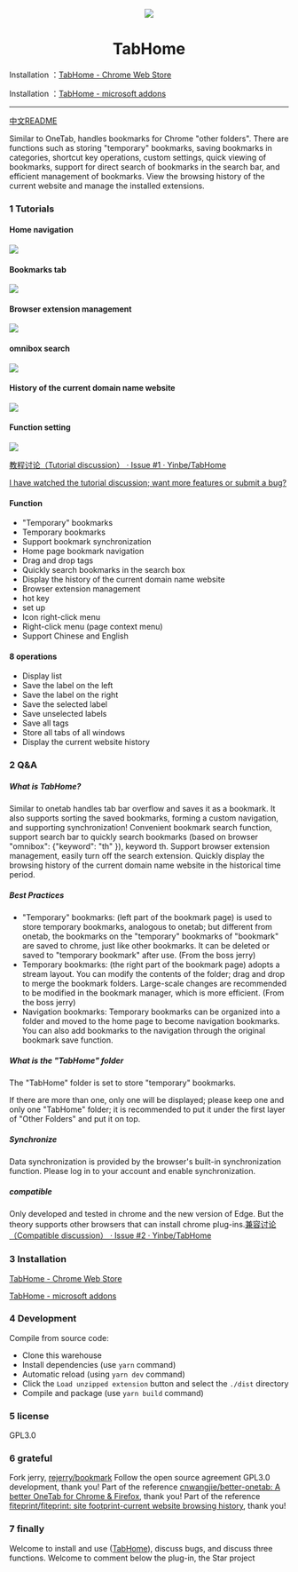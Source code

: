 <p align="center">
  <img src="./src/assets/icons/icon_128.png">
</p>

<h1 align="center">TabHome</h1>

Installation ：[TabHome - Chrome Web Store](https://chrome.google.com/webstore/detail/tabhome/niiapeibeibgagkbjbicpcljemedehcf)


Installation ：[TabHome - microsoft addons](https://microsoftedge.microsoft.com/addons/detail/tabhome/bdafbnhjbgfpgfheddigmlbabkpdfebm)



---

[中文README](README.md)

Similar to OneTab, handles bookmarks for Chrome "other folders". There are functions such as storing "temporary" bookmarks, saving bookmarks in categories, shortcut key operations, custom settings, quick viewing of bookmarks, support for direct search of bookmarks in the search bar, and efficient management of bookmarks. View the browsing history of the current website and manage the installed extensions.

### 1 Tutorials

#### Home navigation

![](README.assets/2021-11-02_111734.png)
#### Bookmarks tab

![](README.assets/2021-11-02_111743.png)

#### Browser extension management

![](README.assets/2021-11-02_111754.png)

#### omnibox search

![](README.assets/2021-11-02_111904.png)

#### History of the current domain name website

![](README.assets/2021-11-02_112004.png)

#### Function setting

![](README.assets/2021-11-02_111804.png)

[教程讨论（Tutorial discussion） · Issue #1 · Yinbe/TabHome](https://github.com/Yinbe/TabHome/issues/1)

[I have watched the tutorial discussion; want more features or submit a bug?](https://github.com/Yinbe/TabHome/issues/new)

#### Function

- "Temporary" bookmarks
- Temporary bookmarks
- Support bookmark synchronization
- Home page bookmark navigation
- Drag and drop tags
- Quickly search bookmarks in the search box
- Display the history of the current domain name website
- Browser extension management
- hot key
- set up
- Icon right-click menu
- Right-click menu (page context menu)
- Support Chinese and English

#### 8 operations

- Display list
- Save the label on the left
- Save the label on the right
- Save the selected label
- Save unselected labels
- Save all tags
- Store all tabs of all windows
- Display the current website history

### 2 Q&A

##### What is TabHome?

Similar to onetab handles tab bar overflow and saves it as a bookmark. It also supports sorting the saved bookmarks, forming a custom navigation, and supporting synchronization!
Convenient bookmark search function, support search bar to quickly search bookmarks (based on browser "omnibox": {"keyword": "th" }), keyword th.
Support browser extension management, easily turn off the search extension.
Quickly display the browsing history of the current domain name website in the historical time period.

##### Best Practices

- "Temporary" bookmarks: (left part of the bookmark page) is used to store temporary bookmarks, analogous to onetab; but different from onetab, the bookmarks on the "temporary" bookmarks of "bookmark" are saved to chrome, just like other bookmarks. It can be deleted or saved to "temporary bookmark" after use. (From the boss jerry)
- Temporary bookmarks: (the right part of the bookmark page) adopts a stream layout. You can modify the contents of the folder; drag and drop to merge the bookmark folders. Large-scale changes are recommended to be modified in the bookmark manager, which is more efficient. (From the boss jerry)
- Navigation bookmarks: Temporary bookmarks can be organized into a folder and moved to the home page to become navigation bookmarks. You can also add bookmarks to the navigation through the original bookmark save function.
##### What is the "TabHome" folder

The "TabHome" folder is set to store "temporary" bookmarks.

If there are more than one, only one will be displayed; please keep one and only one "TabHome" folder; it is recommended to put it under the first layer of "Other Folders" and put it on top.

##### Synchronize

Data synchronization is provided by the browser's built-in synchronization function. Please log in to your account and enable synchronization.

##### compatible

Only developed and tested in chrome and the new version of Edge. But the theory supports other browsers that can install chrome plug-ins.[兼容讨论（Compatible discussion） · Issue #2 · Yinbe/TabHome](https://github.com/Yinbe/TabHome/issues/2)

### 3 Installation

[TabHome - Chrome Web Store](https://chrome.google.com/webstore/detail/tabhome/niiapeibeibgagkbjbicpcljemedehcf)

[TabHome - microsoft addons](https://microsoftedge.microsoft.com/addons/detail/tabhome/bdafbnhjbgfpgfheddigmlbabkpdfebm)

### 4 Development

Compile from source code:

- Clone this warehouse
- Install dependencies (use `yarn` command)
- Automatic reload (using `yarn dev` command)
- Click the `Load unzipped extension` button and select the `./dist` directory
- Compile and package (use `yarn build` command)

### 5 license

GPL3.0

### 6 grateful

Fork jerry, [rejerry/bookmark](https://github.com/rejerry) Follow the open source agreement GPL3.0 development, thank you!
Part of the reference [cnwangjie/better-onetab: A better OneTab for Chrome &amp; Firefox](https://github.com/cnwangjie/better-onetab), thank you!
Part of the reference [fiteprint/fiteprint: site footprint-current website browsing history](https://github.com/fiteprint/fiteprint), thank you!

### 7 finally

Welcome to install and use ([TabHome](https://github.com/Yinbe/TabHome)), discuss bugs, and discuss three functions. Welcome to comment below the plug-in, the Star project